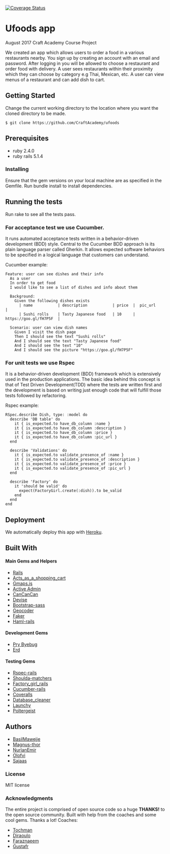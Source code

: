 [![Coverage Status](https://coveralls.io/repos/github/CraftAcademy/u_food/badge.svg?branch=develop)](https://coveralls.io/github/CraftAcademy/u_food?branch=develop)

# Ufoods app
August 2017 Craft Academy Course Project

We created an app which allows users to order a food in a various restaurants nearby.
You sign up by creating an account with an email and password.
After logging in you will be allowed to choose a restaurant and order food with delivery.
A user sees restaurants within their proximity which they can choose by category e.g Thai, Mexican, etc.
A user can view menus of a restaurant and can add dish to cart.

## Getting Started
Change the current working directory to the location where you want the cloned directory to be made.

```
$ git clone https://github.com/CraftAcademy/ufoods
```

## Prerequisites
- ruby 2.4.0
- ruby rails 5.1.4

### Installing
Ensure that the gem versions on your local machine are as specified in the Gemfile.
Run bundle install to install dependencies.

## Running the tests
Run rake to see all the tests pass.  

### For acceptance test we use Cucumber.
It runs automated acceptance tests written in a behavior-driven development (BDD) style. Central to the Cucumber BDD approach is its plain language parser called Gherkin. It allows expected software behaviors to be specified in a logical language that customers can understand.  

Cucumber example:
```
Feature: user can see dishes and their info
  As a user
  In order to get food
  I would like to see a list of dishes and info about them

  Background:
    Given the following dishes exists
      | name           | description           | price  |  pic_url                |
      | Sushi rolls    | Tasty Japanese food   | 10     |  https://goo.gl/fH7P5F  |

  Scenario: user can view dish names
    Given I visit the dish page
    Then I should see the text "Sushi rolls"
    And I should see the text "Tasty Japanese food"
    And I should see the text "10"
    And I should see the picture "https://goo.gl/fH7P5F"
```
### For unit tests we use Rspec
It is a behavior-driven development (BDD) framework which is extensively used in the production applications. The basic idea behind this concept is that of Test Driven Development(TDD) where the tests are written first and the development is based on writing just enough code that will fulfill those tests followed by refactoring.  

Rspec example:
```
RSpec.describe Dish, type: :model do
  describe 'DB table' do
    it { is_expected.to have_db_column :name }
    it { is_expected.to have_db_column :description }
    it { is_expected.to have_db_column :price }
    it { is_expected.to have_db_column :pic_url }
  end

  describe 'Validations' do
    it { is_expected.to validate_presence_of :name }
    it { is_expected.to validate_presence_of :description }
    it { is_expected.to validate_presence_of :price }
    it { is_expected.to validate_presence_of :pic_url }
  end

  describe 'Factory' do
    it 'should be valid' do
      expect(FactoryGirl.create(:dish)).to be_valid
    end
  end
end
```


## Deployment
We automatically deploy this app with [Heroku](https://www.heroku.com/).

## Built With

#### Main Gems and Helpers
* [Rails](https://github.com/rails/rails)
* [Acts_as_a_shopping_cart](https://github.com/crowdint/acts_as_shopping_cart)
* [Gmaps.js](https://hpneo.github.io/gmaps/)
* [Active Admin](https://github.com/activeadmin/activeadmin)
* [CanCanCan](https://github.com/CanCanCommunity/cancancan)
* [Devise](https://github.com/plataformatec/devise)
* [Bootstrap-sass](https://github.com/twbs/bootstrap-sass)
* [Geocoder](https://github.com/alexreisner/geocoder)
* [Faker](https://github.com/stympy/faker)
* [Haml-rails](https://github.com/indirect/haml-rails)

#### Development Gems
* [Pry Byebug](https://github.com/deivid-rodriguez/pry-byebug)
* [Erd](https://github.com/amatsuda/erd)

#### Testing Gems
* [Rspec-rails](https://github.com/rspec/rspec-rails)
* [Shoulda-matchers](https://github.com/thoughtbot/shoulda-matchers)
* [Factory_girl_rails](https://github.com/thoughtbot/factory_girl_rails)
* [Cucumber-rails](https://github.com/cucumber/cucumber-rails)
* [Coveralls](https://rubygems.org/gems/coveralls/versions/0.8.15)
* [Database_cleaner](https://github.com/DatabaseCleaner/database_cleaner)
* [Launchy](https://github.com/copiousfreetime/launchy)
* [Poltergeist](https://github.com/teampoltergeist/poltergeist)

## Authors
* [BasilMawejje](https://github.com/BasilMawejje)
* [Magnus-thor](https://github.com/magnus-thor)
* [NurlanEmir](https://github.com/nurlanemir)
* [Olofvi](https://github.com/olofvi)
* [Sajaas](https://github.com/Sajaas)

### License
MIT license

### Acknowledgments
The entire project is comprised of open source code so a huge **THANKS!** to the open source community. 
Built with help from the coaches and some cool gems. Thanks a lot! Coaches:
* [Tochman](https://github.com/tochman)
* [Diraoulo](https://github.com/diraulo)
* [Faraznaeem](https://github.com/faraznaeem)
* [Gustafr](https://github.com/gustafr)
